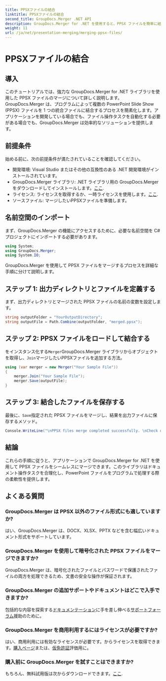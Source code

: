 ```yaml
---
title: PPSXファイルの結合
linktitle: PPSXファイルの結合
second_title: GroupDocs.Merger .NET API
description: GroupDocs.Merger for .NET を使用すると、PPSX ファイルを簡単に結合できます。ステップ バイ ステップ ガイドに従って、ファイル結合タスクを自動化してください。ドキュメント管理ワークフローを強化します。
weight: 11
url: /ja/net/presentation-merging/merging-ppsx-files/
---
```


# PPSXファイルの結合

## 導入
このチュートリアルでは、強力な GroupDocs.Merger for .NET ライブラリを使用した PPSX ファイルのマージについて詳しく説明します。 GroupDocs.Merger は、プログラムによって複数の PowerPoint Slide Show (PPSX) ファイルを 1 つの統合ファイルに結合するプロセスを簡素化します。アプリケーションを開発している場合でも、ファイル操作タスクを自動化する必要がある場合でも、GroupDocs.Merger は効率的なソリューションを提供します。
## 前提条件
始める前に、次の前提条件が満たされていることを確認してください。
- 開発環境: Visual Studio またはその他の互換性のある .NET 開発環境がインストールされています。
-  GroupDocs.Merger ライブラリ: .NET ライブラリ用の GroupDocs.Merger をダウンロードしてインストールします。[ここ](https://releases.groupdocs.com/merger/net/).
- ライセンス: ライセンスを取得するか、一時ライセンスを使用します。[ここ](https://purchase.groupdocs.com/temporary-license/).
- ソースファイル: マージしたいPPSXファイルを準備します。

## 名前空間のインポート
まず、GroupDocs.Merger の機能にアクセスするために、必要な名前空間を C# プロジェクトにインポートする必要があります。
```csharp
using System; 
using GroupDocs.Merger;
using System.IO;
```

GroupDocs.Merger を使用して PPSX ファイルをマージするプロセスを詳細な手順に分けて説明します。
## ステップ 1: 出力ディレクトリとファイルを定義する
まず、出力ディレクトリとマージされた PPSX ファイルの名前の変数を設定します。
```csharp
string outputFolder = "YourOutputDirectory";
string outputFile = Path.Combine(outputFolder, "merged.ppsx");
```
## ステップ 2: PPSX ファイルをロードして結合する
をインスタンス化する`Merger`GroupDocs.Merger ライブラリからオブジェクトを取得し、`Join`マージしたいPPSXファイルを追加する方法。
```csharp
using (var merger = new Merger("Your Sample File"))
{
    merger.Join("Your Sample File");
    merger.Save(outputFile);
}
```
## ステップ 3: 結合したファイルを保存する
最後に、`Save`指定された PPSX ファイルをマージし、結果を出力ファイルに保存するメソッド。
```csharp
Console.WriteLine("\nPPSX files merge completed successfully. \nCheck output in {0}", outputFolder);
```

## 結論
これらの手順に従うと、アプリケーションで GroupDocs.Merger for .NET を使用して PPSX ファイルをシームレスにマージできます。このライブラリはドキュメント操作タスクを合理化し、PowerPoint ファイルをプログラムで処理する際の柔軟性を提供します。

## よくある質問
### GroupDocs.Merger は PPSX 以外のファイル形式にも適していますか?
はい、GroupDocs.Merger は、DOCX、XLSX、PPTX などを含む幅広いドキュメント形式をサポートしています。
### GroupDocs.Merger を使用して暗号化された PPSX ファイルをマージできますか?
GroupDocs.Merger は、暗号化されたファイルとパスワードで保護されたファイルの両方を処理できるため、文書の安全な操作が保証されます。
### GroupDocs.Merger の追加サポートやドキュメントはどこで入手できますか?
包括的な内容を探索する[ドキュメンテーション](https://tutorials.groupdocs.com/merger/net/)に手を差し伸べる[サポートフォーラム](https://forum.groupdocs.com/c/merger/32)援助のために。
### GroupDocs.Merger を商用利用するにはライセンスが必要ですか?
はい、商用利用には有効なライセンスが必要です。からライセンスを取得できます。[購入ページ](https://purchase.groupdocs.com/buy)または、[仮免許証](https://purchase.groupdocs.com/temporary-license/)評価用に。
### 購入前に GroupDocs.Merger を試すことはできますか?
もちろん、無料試用版は次からダウンロードできます。[ここ](https://releases.groupdocs.com/).